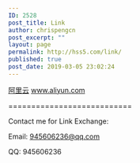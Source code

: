 ```yaml
---
ID: 2528
post_title: Link
author: chrispengcn
post_excerpt: ""
layout: page
permalink: http://hss5.com/link/
published: true
post_date: 2019-03-05 23:02:24
---
```

<a href="http://www.aliyun.com">阿里云</a> <a href="http://www.aliyun.com">www.aliyun.com</a>

===========================

Contact me for Link Exchange:

Email: 945606236@qq.com

QQ: 945606236

&nbsp;